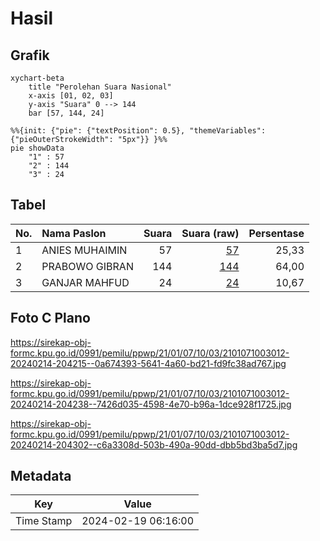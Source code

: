 # Hasil

## Grafik

```mermaid
xychart-beta
    title "Perolehan Suara Nasional"
    x-axis [01, 02, 03]
    y-axis "Suara" 0 --> 144
    bar [57, 144, 24]
```

```mermaid
%%{init: {"pie": {"textPosition": 0.5}, "themeVariables": {"pieOuterStrokeWidth": "5px"}} }%%
pie showData
    "1" : 57
    "2" : 144
    "3" : 24
```

## Tabel

| No. | Nama Paslon    | Suara | Suara (raw) | Persentase |
|:--- |:-------------- | -----:| -----------:| ----------:|
| 1   | ANIES MUHAIMIN | 57    | [57][p-1]   | 25,33      |
| 2   | PRABOWO GIBRAN | 144   | [144][p-2]  | 64,00      |
| 3   | GANJAR MAHFUD  | 24    | [24][p-3]   | 10,67      |


[p-1]: https://github.com/gigit-pemilu/pemilu-2024/blob/main/pilpres/hitung-suara/sub/21-kepulauan-riau/sub/01-bintan/sub/07-bintan-utara/sub/1003-tanjung-uban-selatan/sub/012-tps/sub/paslon-1.txt
[p-2]: https://github.com/gigit-pemilu/pemilu-2024/blob/main/pilpres/hitung-suara/sub/21-kepulauan-riau/sub/01-bintan/sub/07-bintan-utara/sub/1003-tanjung-uban-selatan/sub/012-tps/sub/paslon-2.txt
[p-3]: https://github.com/gigit-pemilu/pemilu-2024/blob/main/pilpres/hitung-suara/sub/21-kepulauan-riau/sub/01-bintan/sub/07-bintan-utara/sub/1003-tanjung-uban-selatan/sub/012-tps/sub/paslon-3.txt

## Foto C Plano

https://sirekap-obj-formc.kpu.go.id/0991/pemilu/ppwp/21/01/07/10/03/2101071003012-20240214-204215--0a674393-5641-4a60-bd21-fd9fc38ad767.jpg

https://sirekap-obj-formc.kpu.go.id/0991/pemilu/ppwp/21/01/07/10/03/2101071003012-20240214-204238--7426d035-4598-4e70-b96a-1dce928f1725.jpg

https://sirekap-obj-formc.kpu.go.id/0991/pemilu/ppwp/21/01/07/10/03/2101071003012-20240214-204302--c6a3308d-503b-490a-90dd-dbb5bd3ba5d7.jpg


## Metadata

| Key        | Value               |
| ---------- | ------------------- |
| Time Stamp | 2024-02-19 06:16:00 |



